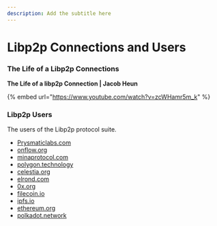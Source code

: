 ```yaml
---
description: Add the subtitle here
---
```


# Libp2p Connections and Users

### The Life of a Libp2p Connections

**The Life of a libp2p Connection | Jacob Heun**

{% embed url="https://www.youtube.com/watch?v=zcWHamr5m_k" %}

### Libp2p Users

The users of the Libp2p protocol suite.

* [Prysmaticlabs.com](http://prysmaticlabs.com)
* [onflow.org](http://onflow.org)
* [minaprotocol.com](http://minaprotocol.com)
* [polygon.technology](http://polygon.technology)
* [celestia.org](http://celestia.org)
* [elrond.com](http://elrond.com)
* [0x.org](http://0x.org)
* [filecoin.io](http://filecoin.io)
* [ipfs.io](http://ipfs.io)
* [ethereum.org](https://ethereum.org/en/eth2/)
* [polkadot.network](https://polkadot.network)
